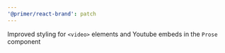 ```yaml
---
'@primer/react-brand': patch
---
```


Improved styling for `<video>` elements and Youtube embeds in the `Prose` component
